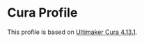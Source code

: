 # Cura Profile #

This profile is based on [Ultimaker Cura 4.13.1](https://github.com/Ultimaker/Cura/releases/tag/4.13.1).
